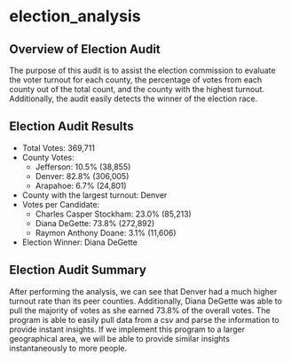 # election_analysis

## Overview of Election Audit
The purpose of this audit is to assist the election commission to evaluate the voter turnout for each county, the percentage of votes from each county out of the total count, and the county with the highest turnout. Additionally, the audit easily detects the winner of the election race. 

## Election Audit Results
* Total Votes: 369,711
* County Votes: 
  * Jefferson: 10.5% (38,855)
  * Denver: 82.8% (306,005)
  * Arapahoe: 6.7% (24,801)
* County with the largest turnout: Denver
* Votes per Candidate:
  * Charles Casper Stockham: 23.0% (85,213)
  * Diana DeGette: 73.8% (272,892)
  * Raymon Anthony Doane: 3.1% (11,606)
* Election Winner: Diana DeGette

## Election Audit Summary
After performing the analysis, we can see that Denver had a much higher turnout rate than its peer counties. Additionally, Diana DeGette was able to pull the majority of votes as she earned 73.8% of the overall votes. The program is able to easily pull data from a csv and parse the information to provide instant insights. If we implement this program to a larger geographical area, we will be able to provide similar insights instantaneously to more people. 
